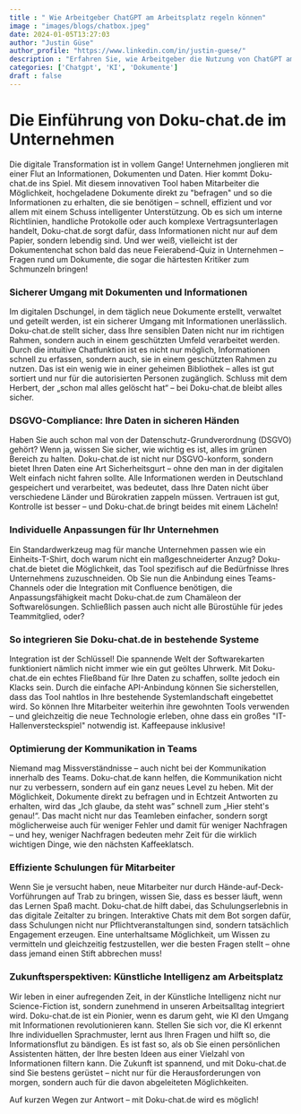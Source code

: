 ```yaml
---
title : " Wie Arbeitgeber ChatGPT am Arbeitsplatz regeln können"
image : "images/blogs/chatbox.jpeg"
date: 2024-01-05T13:27:03
author: "Justin Güse"
author_profile: "https://www.linkedin.com/in/justin-guese/"
description : "Erfahren Sie, wie Arbeitgeber die Nutzung von ChatGPT am Arbeitsplatz effektiv steuern können. Tipps zur Einhaltung von Datenschutz und Produktivität."
categories: ['Chatgpt', 'KI', 'Dokumente']
draft : false
---
```


# Die Einführung von Doku-chat.de im Unternehmen

Die digitale Transformation ist in vollem Gange! Unternehmen jonglieren mit einer Flut an Informationen, Dokumenten und Daten. Hier kommt Doku-chat.de ins Spiel. Mit diesem innovativen Tool haben Mitarbeiter die Möglichkeit, hochgeladene Dokumente direkt zu "befragen" und so die Informationen zu erhalten, die sie benötigen – schnell, effizient und vor allem mit einem Schuss intelligenter Unterstützung. Ob es sich um interne Richtlinien, handliche Protokolle oder auch komplexe Vertragsunterlagen handelt, Doku-chat.de sorgt dafür, dass Informationen nicht nur auf dem Papier, sondern lebendig sind. Und wer weiß, vielleicht ist der Dokumentenchat schon bald das neue Feierabend-Quiz in Unternehmen – Fragen rund um Dokumente, die sogar die härtesten Kritiker zum Schmunzeln bringen!

### Sicherer Umgang mit Dokumenten und Informationen

Im digitalen Dschungel, in dem täglich neue Dokumente erstellt, verwaltet und geteilt werden, ist ein sicherer Umgang mit Informationen unerlässlich. Doku-chat.de stellt sicher, dass Ihre sensiblen Daten nicht nur im richtigen Rahmen, sondern auch in einem geschützten Umfeld verarbeitet werden. Durch die intuitive Chatfunktion ist es nicht nur möglich, Informationen schnell zu erfassen, sondern auch, sie in einem geschützten Rahmen zu nutzen. Das ist ein wenig wie in einer geheimen Bibliothek – alles ist gut sortiert und nur für die autorisierten Personen zugänglich. Schluss mit dem Herbert, der „schon mal alles gelöscht hat“ – bei Doku-chat.de bleibt alles sicher.

### DSGVO-Compliance: Ihre Daten in sicheren Händen

Haben Sie auch schon mal von der Datenschutz-Grundverordnung (DSGVO) gehört? Wenn ja, wissen Sie sicher, wie wichtig es ist, alles im grünen Bereich zu halten. Doku-chat.de ist nicht nur DSGVO-konform, sondern bietet Ihren Daten eine Art Sicherheitsgurt – ohne den man in der digitalen Welt einfach nicht fahren sollte. Alle Informationen werden in Deutschland gespeichert und verarbeitet, was bedeutet, dass Ihre Daten nicht über verschiedene Länder und Bürokratien zappeln müssen. Vertrauen ist gut, Kontrolle ist besser – und Doku-chat.de bringt beides mit einem Lächeln!

### Individuelle Anpassungen für Ihr Unternehmen

Ein Standardwerkzeug mag für manche Unternehmen passen wie ein Einheits-T-Shirt, doch warum nicht ein maßgeschneiderter Anzug? Doku-chat.de bietet die Möglichkeit, das Tool spezifisch auf die Bedürfnisse Ihres Unternehmens zuzuschneiden. Ob Sie nun die Anbindung eines Teams-Channels oder die Integration mit Confluence benötigen, die Anpassungsfähigkeit macht Doku-chat.de zum Chamäleon der Softwarelösungen. Schließlich passen auch nicht alle Bürostühle für jedes Teammitglied, oder?

### So integrieren Sie Doku-chat.de in bestehende Systeme

Integration ist der Schlüssel! Die spannende Welt der Softwarekarten funktioniert nämlich nicht immer wie ein gut geöltes Uhrwerk. Mit Doku-chat.de ein echtes Fließband für Ihre Daten zu schaffen, sollte jedoch ein Klacks sein. Durch die einfache API-Anbindung können Sie sicherstellen, dass das Tool nahtlos in Ihre bestehende Systemlandschaft eingebettet wird. So können Ihre Mitarbeiter weiterhin ihre gewohnten Tools verwenden – und gleichzeitig die neue Technologie erleben, ohne dass ein großes "IT-Hallenversteckspiel" notwendig ist. Kaffeepause inklusive!

### Optimierung der Kommunikation in Teams

Niemand mag Missverständnisse – auch nicht bei der Kommunikation innerhalb des Teams. Doku-chat.de kann helfen, die Kommunikation nicht nur zu verbessern, sondern auf ein ganz neues Level zu heben. Mit der Möglichkeit, Dokumente direkt zu befragen und in Echtzeit Antworten zu erhalten, wird das „Ich glaube, da steht was” schnell zum „Hier steht's genau!“. Das macht nicht nur das Teamleben einfacher, sondern sorgt möglicherweise auch für weniger Fehler und damit für weniger Nachfragen – und hey, weniger Nachfragen bedeuten mehr Zeit für die wirklich wichtigen Dinge, wie den nächsten Kaffeeklatsch.

### Effiziente Schulungen für Mitarbeiter

Wenn Sie je versucht haben, neue Mitarbeiter nur durch Hände-auf-Deck-Vorführungen auf Trab zu bringen, wissen Sie, dass es besser läuft, wenn das Lernen Spaß macht. Doku-chat.de hilft dabei, das Schulungserlebnis in das digitale Zeitalter zu bringen. Interaktive Chats mit dem Bot sorgen dafür, dass Schulungen nicht nur Pflichtveranstaltungen sind, sondern tatsächlich Engagement erzeugen. Eine unterhaltsame Möglichkeit, um Wissen zu vermitteln und gleichzeitig festzustellen, wer die besten Fragen stellt – ohne dass jemand einen Stift abbrechen muss!

### Zukunftsperspektiven: Künstliche Intelligenz am Arbeitsplatz

Wir leben in einer aufregenden Zeit, in der Künstliche Intelligenz nicht nur Science-Fiction ist, sondern zunehmend in unseren Arbeitsalltag integriert wird. Doku-chat.de ist ein Pionier, wenn es darum geht, wie KI den Umgang mit Informationen revolutionieren kann. Stellen Sie sich vor, die KI erkennt Ihre individuellen Sprachmuster, lernt aus Ihren Fragen und hilft so, die Informationsflut zu bändigen. Es ist fast so, als ob Sie einen persönlichen Assistenten hätten, der Ihre besten Ideen aus einer Vielzahl von Informationen filtern kann. Die Zukunft ist spannend, und mit Doku-chat.de sind Sie bestens gerüstet – nicht nur für die Herausforderungen von morgen, sondern auch für die davon abgeleiteten Möglichkeiten.

Auf kurzen Wegen zur Antwort – mit Doku-chat.de wird es möglich!